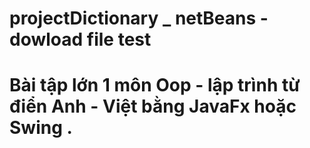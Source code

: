 # projectDictionary _ netBeans - dowload file test 
# Bài tập lớn 1 môn Oop - lập trình từ điển Anh - Việt bằng JavaFx hoặc Swing . 
